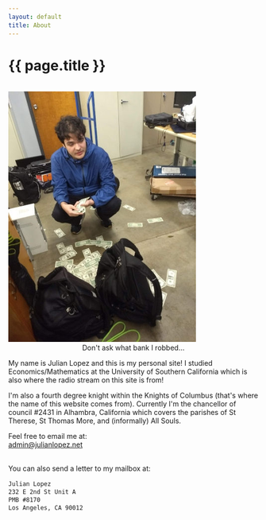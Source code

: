 ```yaml
---
layout: default
title: About
---
```


<h1 class="post-title">{{ page.title }}</h1>
<br>
<picture>
  <img src="/assets/images/profile_photo.jpg" alt="A picture of young me with a dumb look on my face and a bunch on cash on the floor" class="blog_image"/>
  <figcaption style="text-align:center">Don't ask what bank I robbed...</figcaption>
</picture>


My name is Julian Lopez and this is my personal site! I studied Economics/Mathematics at the University of Southern California which is also where the radio stream on this site is from!

I'm also a fourth degree knight within the Knights of Columbus (that's where the name of this website comes from). Currently I'm the chancellor of council #2431 in Alhambra, California which covers the parishes of St Therese, St Thomas More, and (informally) All Souls.

Feel free to email me at:<br><a href="mailto:admin@julianlopez.net">admin@julianlopez.net</a>

<br>You can also send a letter to my mailbox at:
```
Julian Lopez
232 E 2nd St Unit A
PMB #8170
Los Angeles, CA 90012
```